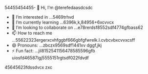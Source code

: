54455454455- 👋 Hi, I’m @terefedaasdcsdc
- 👀 I’m interested in ...5469trhvd
- 🌱 I’m currently learning ...6396k,k,84956+6xcvvcx
- 💞️ I’m looking to collaborate on ...e78rerdsf8552sdf4774gfbass62
- 📫 How to reach me ...55622323ergerxcvhfggbf666gbfgfwrelk.l.cvbcvbxcvvxcsff
- 😄 Pronouns: ...zbczx9569sdf1441xv dggf,jkj
- ⚡ Fun fact: ...jil8152541156478585596gfb
uiosfd46587lgj5555151rgtsdf022fdvdf
<!---s555555dgf47448533662453
--->
45645623fdssdvcx
zxc
